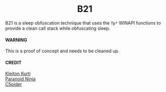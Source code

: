 <h1 align="center">
<br>
<br>
B21
</h1>

B21 is a sleep obfuscation technique that uses the `Tp*` WINAPI functions to provide a clean call stack while obfuscating sleep. <br>

#### WARNING
This is a proof of concept and needs to be cleaned up.

#### CREDIT
[Kleiton Kurti](https://github.com/kleiton0x00) <br>
[Paranoid Ninja](https://0xdarkvortex.dev/hiding-in-plainsight) <br>
[C5pider](https://github.com/Cracked5pider)
